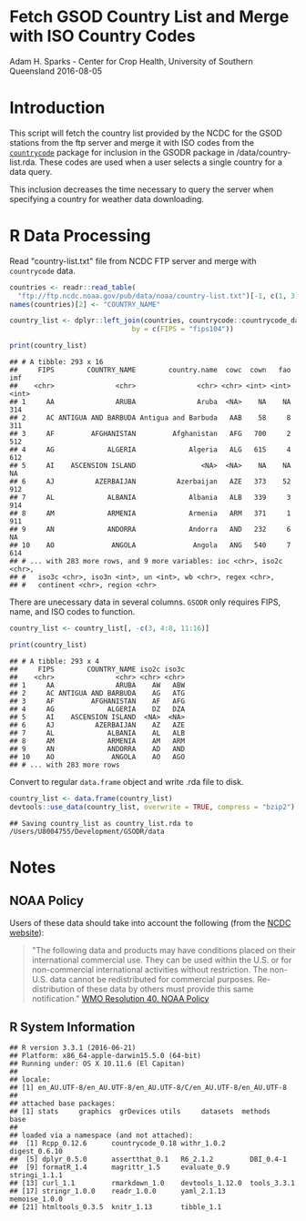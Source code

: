 Fetch GSOD Country List and Merge with ISO Country Codes
================
Adam H. Sparks - Center for Crop Health, University of Southern Queensland
2016-08-05

Introduction
============

This script will fetch the country list provided by the NCDC for the GSOD stations from the ftp server and merge it with ISO codes from the [`countrycode`](https://github.com/vincentarelbundock/countrycode) package for inclusion in the GSODR package in /data/country-list.rda. These codes are used when a user selects a single country for a data query.

This inclusion decreases the time necessary to query the server when specifying a country for weather data downloading.

R Data Processing
=================

Read "country-list.txt" file from NCDC FTP server and merge with `countrycode` data.

``` r
countries <- readr::read_table(
  "ftp://ftp.ncdc.noaa.gov/pub/data/noaa/country-list.txt")[-1, c(1, 3)]
names(countries)[2] <- "COUNTRY_NAME"

country_list <- dplyr::left_join(countries, countrycode::countrycode_data,
                              by = c(FIPS = "fips104"))

print(country_list)
```

    ## # A tibble: 293 x 16
    ##     FIPS        COUNTRY_NAME        country.name  cowc  cown   fao   imf
    ##    <chr>               <chr>               <chr> <chr> <int> <int> <int>
    ## 1     AA               ARUBA               Aruba  <NA>    NA    NA   314
    ## 2     AC ANTIGUA AND BARBUDA Antigua and Barbuda   AAB    58     8   311
    ## 3     AF         AFGHANISTAN         Afghanistan   AFG   700     2   512
    ## 4     AG             ALGERIA             Algeria   ALG   615     4   612
    ## 5     AI    ASCENSION ISLAND                <NA>  <NA>    NA    NA    NA
    ## 6     AJ          AZERBAIJAN          Azerbaijan   AZE   373    52   912
    ## 7     AL             ALBANIA             Albania   ALB   339     3   914
    ## 8     AM             ARMENIA             Armenia   ARM   371     1   911
    ## 9     AN             ANDORRA             Andorra   AND   232     6    NA
    ## 10    AO              ANGOLA              Angola   ANG   540     7   614
    ## # ... with 283 more rows, and 9 more variables: ioc <chr>, iso2c <chr>,
    ## #   iso3c <chr>, iso3n <int>, un <int>, wb <chr>, regex <chr>,
    ## #   continent <chr>, region <chr>

There are unecessary data in several columns. `GSODR` only requires FIPS, name, and ISO codes to function.

``` r
country_list <- country_list[, -c(3, 4:8, 11:16)]

print(country_list)
```

    ## # A tibble: 293 x 4
    ##     FIPS        COUNTRY_NAME iso2c iso3c
    ##    <chr>               <chr> <chr> <chr>
    ## 1     AA               ARUBA    AW   ABW
    ## 2     AC ANTIGUA AND BARBUDA    AG   ATG
    ## 3     AF         AFGHANISTAN    AF   AFG
    ## 4     AG             ALGERIA    DZ   DZA
    ## 5     AI    ASCENSION ISLAND  <NA>  <NA>
    ## 6     AJ          AZERBAIJAN    AZ   AZE
    ## 7     AL             ALBANIA    AL   ALB
    ## 8     AM             ARMENIA    AM   ARM
    ## 9     AN             ANDORRA    AD   AND
    ## 10    AO              ANGOLA    AO   AGO
    ## # ... with 283 more rows

Convert to regular `data.frame` object and write .rda file to disk.

``` r
country_list <- data.frame(country_list)
devtools::use_data(country_list, overwrite = TRUE, compress = "bzip2")
```

    ## Saving country_list as country_list.rda to /Users/U8004755/Development/GSODR/data

Notes
=====

NOAA Policy
-----------

Users of these data should take into account the following (from the [NCDC website](http://www7.ncdc.noaa.gov/CDO/cdoselect.cmd?datasetabbv=GSOD&countryabbv=&georegionabbv=)):

> "The following data and products may have conditions placed on their international commercial use. They can be used within the U.S. or for non-commercial international activities without restriction. The non-U.S. data cannot be redistributed for commercial purposes. Re-distribution of these data by others must provide this same notification." [WMO Resolution 40. NOAA Policy](http://www.wmo.int/pages/about/Resolution40.html)

R System Information
--------------------

    ## R version 3.3.1 (2016-06-21)
    ## Platform: x86_64-apple-darwin15.5.0 (64-bit)
    ## Running under: OS X 10.11.6 (El Capitan)
    ## 
    ## locale:
    ## [1] en_AU.UTF-8/en_AU.UTF-8/en_AU.UTF-8/C/en_AU.UTF-8/en_AU.UTF-8
    ## 
    ## attached base packages:
    ## [1] stats     graphics  grDevices utils     datasets  methods   base     
    ## 
    ## loaded via a namespace (and not attached):
    ##  [1] Rcpp_0.12.6      countrycode_0.18 withr_1.0.2      digest_0.6.10   
    ##  [5] dplyr_0.5.0      assertthat_0.1   R6_2.1.2         DBI_0.4-1       
    ##  [9] formatR_1.4      magrittr_1.5     evaluate_0.9     stringi_1.1.1   
    ## [13] curl_1.1         rmarkdown_1.0    devtools_1.12.0  tools_3.3.1     
    ## [17] stringr_1.0.0    readr_1.0.0      yaml_2.1.13      memoise_1.0.0   
    ## [21] htmltools_0.3.5  knitr_1.13       tibble_1.1
